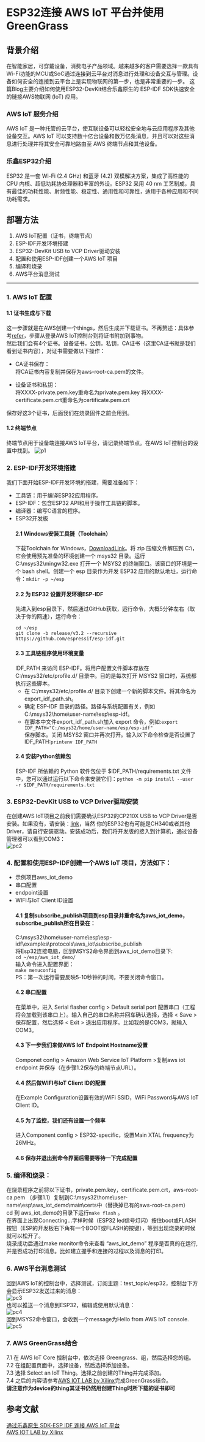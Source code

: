 # ESP32连接 AWS IoT 平台并使用GreenGrass

## 背景介绍
在智能家居，可穿戴设备，消费电子产品领域。越来越多的客户需要选择一款具有Wi-Fi功能的MCU或SoC通过连接到云平台对消息进行处理和设备交互与管理。设备如何安全的连接到云平台上是实现物联网的第一步，也是非常重要的一步。
这篇Blog主要介绍如何使用ESP32-DevKit结合乐鑫原生的 ESP-IDF SDK快速安全的链接AWS物联网 (IoT) 应用。

### AWS IoT 服务介绍
AWS IoT 是一种托管的云平台，使互联设备可以轻松安全地与云应用程序及其他设备交互。AWS IoT 可以支持数十亿台设备和数万亿条消息，并且可以对这些消息进行处理并将其安全可靠地路由至 AWS 终端节点和其他设备。

### 乐鑫ESP32介绍
ESP32 是一套 Wi-Fi (2.4 GHz) 和蓝牙 (4.2) 双模解决方案，集成了高性能的 CPU 内核、超低功耗协处理器和丰富的外设。ESP32 采用 40 nm 工艺制成，具有最佳的功耗性能、射频性能、稳定性、通用性和可靠性，适用于各种应用和不同功耗需求。

## 部署方法
1. AWS IoT配置（证书，终端节点）
2. ESP-IDF开发环境搭建
3. ESP32-DevKit USB to VCP Driver驱动安装
4. 配置和使用ESP-IDF创建一个AWS IoT 项目
5. 编译和烧录
6. AWS平台消息测试
---
### 1. AWS IoT 配置  
  #### 1.1  证书生成与下载  
  这一步骤就是在AWS创建一个things，然后生成并下载证书。不再赘述：具体参考[refer](https://docs.aws.amazon.com/zh_cn/iot/latest/developerguide/iot-console-signin.html)，步骤从登录AWS IoT控制台到将证书附加到事物。  
  然后我们会有4个证书。设备证书，公钥，私钥，CA证书（这里CA证书就是我们看到证书内容），对证书需要做以下操作：

  - CA证书保存：  
  将CA证书内容复制并保存为aws-root-ca.pem的文件。

  - 设备证书和私钥：  
  将XXXX-private.pem.key重命名为private.pem.key
  将XXXX-certificate.pem.crt重命名为certificate.pem.crt

  保存好这3个证书，后面我们在烧录固件之前会用到。

  #### 1.2 终端节点  
  终端节点用于设备端连接AWS IoT平台，请记录终端节点。在AWS IoT控制台的设置中找到。
  ![p1](images/sdk-esp-idf-aws-iot-connection1.png)  
### 2. ESP-IDF开发环境搭建  
我们下面开始ESP-IDF开发环境的搭建，需要准备如下：  
- 工具链：用于编译ESP32应用程序。
- ESP-IDF：包含ESP32 API和用于操作工具链的脚本。
- 编译器：编写C语言的程序。
- ESP32开发板  
  #### 2.1 Windows安装工具链（Toolchain）  
  下载Toolchain for Windows，[DownloadLink](https://dl.espressif.com/dl/esp32_win32_msys2_environment_and_toolchain-20181001.zip)。将 zip 压缩文件解压到 C:\，它会使用预先准备的环境创建一个 msys32 目录。运行 C:\msys32\mingw32.exe 打开一个 MSYS2 的终端窗口。该窗口的环境是一个 bash shell。创建一个 esp 目录作为开发 ESP32 应用的默认地址，运行命令：`mkdir -p ~/esp`  
  #### 2.2 为 ESP32 设置开发环境ESP-IDF  
  先进入到esp目录下，然后通过GitHub获取，运行命令，大概5分钟左右（取决于你的网速），运行命令：
  ```shell
  cd ~/esp  
  git clone -b release/v3.2 --recursive https://github.com/espressif/esp-idf.git
  ```  
  #### 2.3 工具链程序使用环境变量   
  IDF_PATH 来访问 ESP-IDF。将用户配置文件脚本存放在 C:/msys32/etc/profile.d/ 目录中。目的是每次打开 MSYS2 窗口时，系统都执行这些脚本。
  - 在 C:/msys32/etc/profile.d/ 目录下创建一个新的脚本文件。将其命名为 export_idf_path.sh。
  - 确定 ESP-IDF 目录的路径。路径与系统配置有关，例如 C:\msys32\home\user-name\esp\esp-idf。
  - 在脚本中文件export_idf_path.sh加入 export 命令，例如:`export IDF_PATH="C:/msys32/home/user-name/esp/esp-idf"`  
  保存脚本。关闭 MSYS2 窗口并再次打开。输入以下命令检查是否设置了 IDF_PATH:`printenv IDF_PATH`  
  #### 2.4 安装Python依赖包  
  ESP-IDF 所依赖的 Python 软件包位于 $IDF_PATH/requirements.txt 文件中，您可以通过运行以下命令来安装它们：`python -m pip install --user -r $IDF_PATH/requirements.txt`  
### 3. ESP32-DevKit USB to VCP Driver驱动安装  
在创建AWS IoT项目之前我们需要确认ESP32的CP210X USB to VCP Driver是否安装。如果没有，请安装：[link](https://www.silabs.com/products/development-tools/software/usb-to-uart-bridge-vcp-drivers)，当然 你的ESP32也有可能是CH340或者其他Driver，请自行安装驱动。安装成功后，我们将开发版的接入到计算机，通过设备管理器可以看到COM3：  
![pc2](images/sdk-esp-idf-aws-iot-connection5.png)
### 4. 配置和使用ESP-IDF创建一个AWS IoT 项目，方法如下：  
- 示例项目aws_iot_demo
- 串口配置
- endpoint设置
- WIFI与IoT Client ID设置  
  #### 4.1 复制subscribe_publish项目到esp目录并重命名为aws_iot_demo，subscribe_publish所在目录在：  
  C:\msys32\home\user-name\esp\esp-idf\examples\protocols\aws_iot\subscribe_publish  
  将Esp32连接电脑，回到MSYS2命令界面到aws_iot_demo目录下:  
  `cd ~/esp/aws_iot_demo/`  
  输入命令进入配置界面：  
  `make menuconfig`  
  PS：第一次运行需要反映5-10秒钟的时间，不要关闭命令窗口。  
  #### 4.2 串口配置  
  在菜单中，进入 Serial flasher config > Default serial port 配置串口（工程将会加载到该串口上）。输入自己的串口名称并回车确认选择，选择 < Save > 保存配置，然后选择 < Exit > 退出应用程序。比如我的是COM3，就输入COM3。  
  #### 4.3 下一步我们来做AWS IoT Endpoint Hostname设置  
  Componet config > Amazon Web Service IoT Platform >复制aws iot endpoint 并保存（在步骤1.2保存的终端节点URL）。  
  #### 4.4 然后做WIFI与IoT Client ID的配置  
  在Example Configuration设置有效的WiFi SSID，WiFi Password与AWS IoT Client ID。
  #### 4.5 为了监控，我们还有设置一个频率  
  进入Component config > ESP32-specific，设置Main XTAL frequency为26MHz。  
  #### 4.6 保存并退出到命令界面后需要等待一下完成配置  
### 5. 编译和烧录：  
在烧录程序之前将以下证书，private.pem.key，certificate.pem.crt，aws-root-ca.pem （步骤1.1）复制到C:\msys32\home\user-name\esp\aws_iot_demo\main\certs中（替换掉已有的aws-root-ca.pem）  
cd 到 aws_iot_demo的目录下运行`make flash` 。  
在界面上出现Connecting…字样时候（ESP32 led信号灯闪）按住boot或FLASH按钮（ESP的开发板右下角有一个BOOT或FLASH的按键），等到出现烧录的时候就可以松开了。  
烧录成功后通过make monitor命令来查看 “aws_iot_demo” 程序是否真的在运行,并是否成功打印消息。比如建立握手和连接的过程以及消息的打印。  
### 6. AWS平台消息测试  
回到AWS IoT的控制台中，选择测试，订阅主题：test_topic/esp32，控制台下方会显示ESP32发送过来的消息：  
![pc3](images/sdk-esp-idf-aws-iot-connection12.png)  
也可以推送一个消息到ESP32，编辑或使用默认消息：  
![pc4](images/sdk-esp-idf-aws-iot-connection13.png)  
回到MSYS2命令窗口，会收到一个message为Hello from AWS IoT console.
![pc5](images/sdk-esp-idf-aws-iot-connection14.png)  
### 7. AWS GreenGrass结合  
  7.1 在 AWS IoT Core 控制台中，依次选择 Greengrass、组，然后选择您的组。  
  7.2 在组配置页面中，选择设备，然后选择添加设备。  
  7.3 选择 Select an IoT Thing。选择之前创建的Thing并完成添加。  
  7.4 之后的内容请参考[AWS IOT LAB by Xilinx](https://github.com/xupsh/PYNQ_GreenGrass)完成GreenGrass结合。  
  **请注意作为device的thing其证书仍然用创建Thing时所下载的证书即可**  
## 参考文献  
[通过乐鑫原生 SDK-ESP IDF 连接 AWS IoT 平台](https://aws.amazon.com/cn/blogs/china/sdk-esp-idf-aws-iot-connection/)  
[AWS IOT LAB by Xilinx](https://github.com/xupsh/PYNQ_GreenGrass)

